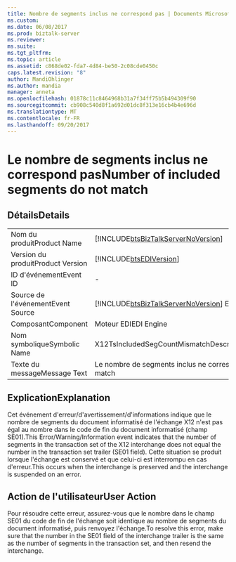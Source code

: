 ```yaml
---
title: Nombre de segments inclus ne correspond pas | Documents Microsoft
ms.custom: 
ms.date: 06/08/2017
ms.prod: biztalk-server
ms.reviewer: 
ms.suite: 
ms.tgt_pltfrm: 
ms.topic: article
ms.assetid: c868de02-fda7-4d84-be50-2c08cde0450c
caps.latest.revision: "8"
author: MandiOhlinger
ms.author: mandia
manager: anneta
ms.openlocfilehash: 01878c11c8464968b31a7f34ff75b5b494309f90
ms.sourcegitcommit: cb908c540d8f1a692d01dc8f313e16cb4b4e696d
ms.translationtype: MT
ms.contentlocale: fr-FR
ms.lasthandoff: 09/20/2017
---
```

# <a name="number-of-included-segments-do-not-match"></a><span data-ttu-id="0697e-102">Le nombre de segments inclus ne correspond pas</span><span class="sxs-lookup"><span data-stu-id="0697e-102">Number of included segments do not match</span></span>
## <a name="details"></a><span data-ttu-id="0697e-103">Détails</span><span class="sxs-lookup"><span data-stu-id="0697e-103">Details</span></span>  
  
|||  
|-|-|  
|<span data-ttu-id="0697e-104">Nom du produit</span><span class="sxs-lookup"><span data-stu-id="0697e-104">Product Name</span></span>|[!INCLUDE[btsBizTalkServerNoVersion](../includes/btsbiztalkservernoversion-md.md)]|  
|<span data-ttu-id="0697e-105">Version du produit</span><span class="sxs-lookup"><span data-stu-id="0697e-105">Product Version</span></span>|[!INCLUDE[btsEDIVersion](../includes/btsediversion-md.md)]|  
|<span data-ttu-id="0697e-106">ID d'événement</span><span class="sxs-lookup"><span data-stu-id="0697e-106">Event ID</span></span>|-|  
|<span data-ttu-id="0697e-107">Source de l'événement</span><span class="sxs-lookup"><span data-stu-id="0697e-107">Event Source</span></span>|[!INCLUDE[btsBizTalkServerNoVersion](../includes/btsbiztalkservernoversion-md.md)]<span data-ttu-id="0697e-108"> EDI</span><span class="sxs-lookup"><span data-stu-id="0697e-108"> EDI</span></span>|  
|<span data-ttu-id="0697e-109">Composant</span><span class="sxs-lookup"><span data-stu-id="0697e-109">Component</span></span>|<span data-ttu-id="0697e-110">Moteur EDI</span><span class="sxs-lookup"><span data-stu-id="0697e-110">EDI Engine</span></span>|  
|<span data-ttu-id="0697e-111">Nom symbolique</span><span class="sxs-lookup"><span data-stu-id="0697e-111">Symbolic Name</span></span>|<span data-ttu-id="0697e-112">X12TsIncludedSegCountMismatchDescription</span><span class="sxs-lookup"><span data-stu-id="0697e-112">X12TsIncludedSegCountMismatchDescription</span></span>|  
|<span data-ttu-id="0697e-113">Texte du message</span><span class="sxs-lookup"><span data-stu-id="0697e-113">Message Text</span></span>|<span data-ttu-id="0697e-114">Le nombre de segments inclus ne correspond pas</span><span class="sxs-lookup"><span data-stu-id="0697e-114">Number of included segments do not match</span></span>|  
  
## <a name="explanation"></a><span data-ttu-id="0697e-115">Explication</span><span class="sxs-lookup"><span data-stu-id="0697e-115">Explanation</span></span>  
 <span data-ttu-id="0697e-116">Cet événement d'erreur/d'avertissement/d'informations indique que le nombre de segments du document informatisé de l'échange X12 n'est pas égal au nombre dans le code de fin du document informatisé (champ SE01).</span><span class="sxs-lookup"><span data-stu-id="0697e-116">This Error/Warning/Information event indicates that the number of segments in the transaction set of the X12 interchange does not equal the number in the transaction set trailer (SE01 field).</span></span> <span data-ttu-id="0697e-117">Cette situation se produit lorsque l'échange est conservé et que celui-ci est interrompu en cas d'erreur.</span><span class="sxs-lookup"><span data-stu-id="0697e-117">This occurs when the interchange is preserved and the interchange is suspended on an error.</span></span>  
  
## <a name="user-action"></a><span data-ttu-id="0697e-118">Action de l'utilisateur</span><span class="sxs-lookup"><span data-stu-id="0697e-118">User Action</span></span>  
 <span data-ttu-id="0697e-119">Pour résoudre cette erreur, assurez-vous que le nombre dans le champ SE01 du code de fin de l'échange soit identique au nombre de segments du document informatisé, puis renvoyez l'échange.</span><span class="sxs-lookup"><span data-stu-id="0697e-119">To resolve this error, make sure that the number in the SE01 field of the interchange trailer is the same as the number of segments in the transaction set, and then resend the interchange.</span></span>